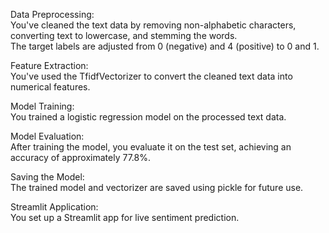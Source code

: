 Data Preprocessing:<br>
    You've cleaned the text data by removing non-alphabetic characters, converting text to lowercase, and stemming the words.<br>
    The target labels are adjusted from 0 (negative) and 4 (positive) to 0 and 1.
    
Feature Extraction:<br>
     You've used the TfidfVectorizer to convert the cleaned text data into numerical features.<br>

Model Training:<br>
     You trained a logistic regression model on the processed text data.<br>

Model Evaluation:<br>
     After training the model, you evaluate it on the test set, achieving an accuracy of approximately 77.8%.<br>

Saving the Model:<br>
     The trained model and vectorizer are saved using pickle for future use.<br>

Streamlit Application:<br>
     You set up a Streamlit app for live sentiment prediction.<br>

